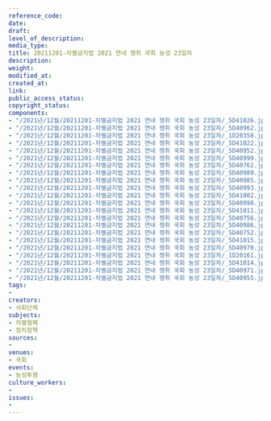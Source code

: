```yaml
---
reference_code: 
date: 
draft: 
level_of_description: 
media_type: 
title: 20211201-차별금지법 2021 연내 쟁취 국회 농성 23일차
description: 
weight: 
modified_at: 
created_at: 
link: 
public_access_status: 
copyright_status: 
components:
- "/2021년/12월/20211201-차별금지법 2021 연내 쟁취 국회 농성 23일차/_5D41026.jpg"
- "/2021년/12월/20211201-차별금지법 2021 연내 쟁취 국회 농성 23일차/_5D40962.jpg"
- "/2021년/12월/20211201-차별금지법 2021 연내 쟁취 국회 농성 23일차/_1D20358.jpg"
- "/2021년/12월/20211201-차별금지법 2021 연내 쟁취 국회 농성 23일차/_5D41022.jpg"
- "/2021년/12월/20211201-차별금지법 2021 연내 쟁취 국회 농성 23일차/_5D40952.jpg"
- "/2021년/12월/20211201-차별금지법 2021 연내 쟁취 국회 농성 23일차/_5D40999.jpg"
- "/2021년/12월/20211201-차별금지법 2021 연내 쟁취 국회 농성 23일차/_5D40762.jpg"
- "/2021년/12월/20211201-차별금지법 2021 연내 쟁취 국회 농성 23일차/_5D40989.jpg"
- "/2021년/12월/20211201-차별금지법 2021 연내 쟁취 국회 농성 23일차/_5D40985.jpg"
- "/2021년/12월/20211201-차별금지법 2021 연내 쟁취 국회 농성 23일차/_5D40993.jpg"
- "/2021년/12월/20211201-차별금지법 2021 연내 쟁취 국회 농성 23일차/_5D41002.jpg"
- "/2021년/12월/20211201-차별금지법 2021 연내 쟁취 국회 농성 23일차/_5D40998.jpg"
- "/2021년/12월/20211201-차별금지법 2021 연내 쟁취 국회 농성 23일차/_5D41011.jpg"
- "/2021년/12월/20211201-차별금지법 2021 연내 쟁취 국회 농성 23일차/_5D40756.jpg"
- "/2021년/12월/20211201-차별금지법 2021 연내 쟁취 국회 농성 23일차/_5D40986.jpg"
- "/2021년/12월/20211201-차별금지법 2021 연내 쟁취 국회 농성 23일차/_5D40752.jpg"
- "/2021년/12월/20211201-차별금지법 2021 연내 쟁취 국회 농성 23일차/_5D41015.jpg"
- "/2021년/12월/20211201-차별금지법 2021 연내 쟁취 국회 농성 23일차/_5D40970.jpg"
- "/2021년/12월/20211201-차별금지법 2021 연내 쟁취 국회 농성 23일차/_1D20161.jpg"
- "/2021년/12월/20211201-차별금지법 2021 연내 쟁취 국회 농성 23일차/_5D41014.jpg"
- "/2021년/12월/20211201-차별금지법 2021 연내 쟁취 국회 농성 23일차/_5D40971.jpg"
- "/2021년/12월/20211201-차별금지법 2021 연내 쟁취 국회 농성 23일차/_5D40955.jpg"
tags:
- 
creators:
- 사회단체
subjects:
- 차별철폐
- 정치정책
sources:
- 
venues:
- 국회
events:
- 농성투쟁
culture_workers:
- 
issues:
- 
---
```

